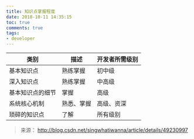```yaml
---
title: 知识点掌握程度
date: 2018-10-11 14:35:15
toc: true
comments: true
tags:
- developer
---
```


| 类别            |描述            |开发者所需级别|
| ---|---|---|
| 基本知识点          |熟练掌握            |初中级|
| 深入知识点          |熟练掌握            |中高级|
| 基本知识点的细节     |掌握            |高级|
| 系统核心机制         |熟悉、掌握          |高级、资深|
| 琐碎的知识点            |了解            |所有级别|

> 来源： <http://blog.csdn.net/singwhatiwanna/article/details/49230997>
